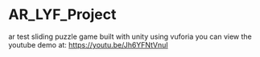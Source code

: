 # AR_LYF_Project
ar test sliding puzzle game built with unity using vuforia
you can view the youtube demo at:
https://youtu.be/Jh6YFNtVnuI
